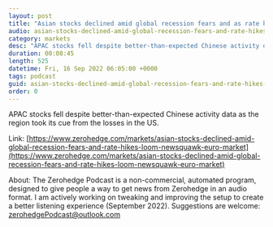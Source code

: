 ```yaml
---
layout: post
title: "Asian stocks declined amid global recession fears and as rate hikes loom  - Newsquawk Euro Market Open"
audio: asian-stocks-declined-amid-global-recession-fears-and-rate-hikes-loom-newsquawk-euro-market-0
category: markets
desc: "APAC stocks fell despite better-than-expected Chinese activity data as the region took its cue from the losses in the US."
duration: 00:08:45
length: 525
datetime: Fri, 16 Sep 2022 06:05:00 +0000
tags: podcast
guid: asian-stocks-declined-amid-global-recession-fears-and-rate-hikes-loom-newsquawk-euro-market-0
order: 0
---
```

APAC stocks fell despite better-than-expected Chinese activity data as the region took its cue from the losses in the US.

Link: [https://www.zerohedge.com/markets/asian-stocks-declined-amid-global-recession-fears-and-rate-hikes-loom-newsquawk-euro-market](https://www.zerohedge.com/markets/asian-stocks-declined-amid-global-recession-fears-and-rate-hikes-loom-newsquawk-euro-market)

About: The Zerohedge Podcast is a non-commercial, automated program, designed to give people a way to get news from Zerohedge in an audio format.  I am actively working on tweaking and improving the setup to create a better listening experience (September 2022).  Suggestions are welcome: [zerohedgePodcast@outlook.com](mailto:zerohedgePodcast@outlook.com)